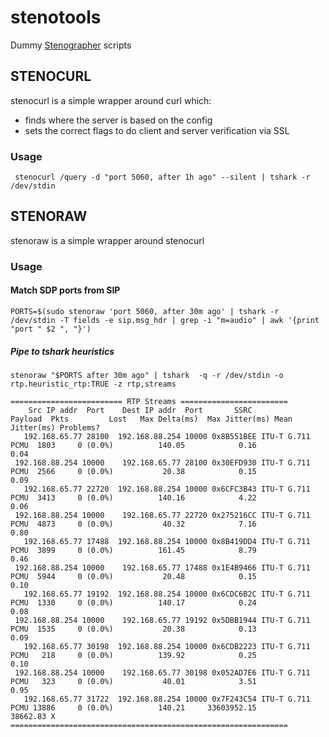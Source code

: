 # stenotools
Dummy [Stenographer](https://github.com/google/stenographer) scripts

## STENOCURL
stenocurl is a simple wrapper around curl which:
   * finds where the server is based on the config
   * sets the correct flags to do client and server verification via SSL
### Usage
```
 stenocurl /query -d "port 5060, after 1h ago" --silent | tshark -r /dev/stdin
 ```

## STENORAW
stenoraw is a simple wrapper around stenocurl 
### Usage
#### Match SDP ports from SIP
```
PORTS=$(sudo stenoraw 'port 5060, after 30m ago' | tshark -r /dev/stdin -T fields -e sip.msg_hdr | grep -i "m=audio" | awk '{print "port " $2 ", "}')
```

##### Pipe to tshark heuristics
```
stenoraw "$PORTS after 30m ago" | tshark  -q -r /dev/stdin -o rtp.heuristic_rtp:TRUE -z rtp,streams
```
```
========================= RTP Streams ========================
    Src IP addr  Port    Dest IP addr  Port       SSRC          Payload  Pkts         Lost   Max Delta(ms)  Max Jitter(ms) Mean Jitter(ms) Problems?
   192.168.65.77 28100  192.168.88.254 10000 0x8B551BEE ITU-T G.711 PCMU  1803     0 (0.0%)          140.05            0.16            0.04
 192.168.88.254 10000    192.168.65.77 28100 0x30EFD930 ITU-T G.711 PCMU  2566     0 (0.0%)           20.38            0.15            0.09
   192.168.65.77 22720  192.168.88.254 10000 0x6CFC3B43 ITU-T G.711 PCMU  3413     0 (0.0%)          140.16            4.22            0.06
 192.168.88.254 10000    192.168.65.77 22720 0x275216CC ITU-T G.711 PCMU  4873     0 (0.0%)           40.32            7.16            0.80
   192.168.65.77 17488  192.168.88.254 10000 0x8B419DD4 ITU-T G.711 PCMU  3899     0 (0.0%)          161.45            8.79            0.46
 192.168.88.254 10000    192.168.65.77 17488 0x1E4B9466 ITU-T G.711 PCMU  5944     0 (0.0%)           20.48            0.15            0.10
   192.168.65.77 19192  192.168.88.254 10000 0x6CDC6B2C ITU-T G.711 PCMU  1330     0 (0.0%)          140.17            0.24            0.08
 192.168.88.254 10000    192.168.65.77 19192 0x5DBB1944 ITU-T G.711 PCMU  1535     0 (0.0%)           20.38            0.13            0.09
   192.168.65.77 30198  192.168.88.254 10000 0x6CDB2223 ITU-T G.711 PCMU   218     0 (0.0%)          139.92            0.25            0.10
 192.168.88.254 10000    192.168.65.77 30198 0x052AD7E6 ITU-T G.711 PCMU   323     0 (0.0%)           40.01            3.51            0.95
   192.168.65.77 31722  192.168.88.254 10000 0x7F243C54 ITU-T G.711 PCMU 13886     0 (0.0%)          140.21     33603952.15        38662.83 X
==============================================================
```
